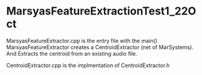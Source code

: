 # MarsyasFeatureExtractionTest1_22Oct

MarsyasFeatureExtractor.cpp is the entry file with the main()
MarsyasFeatureExtractor creates a CentroidExtractor (net of MarSystems).
And Extracts the centroid from an existing audio file.

CentroidExtractor.cpp is the implmentation of CentroidExtractor.h
